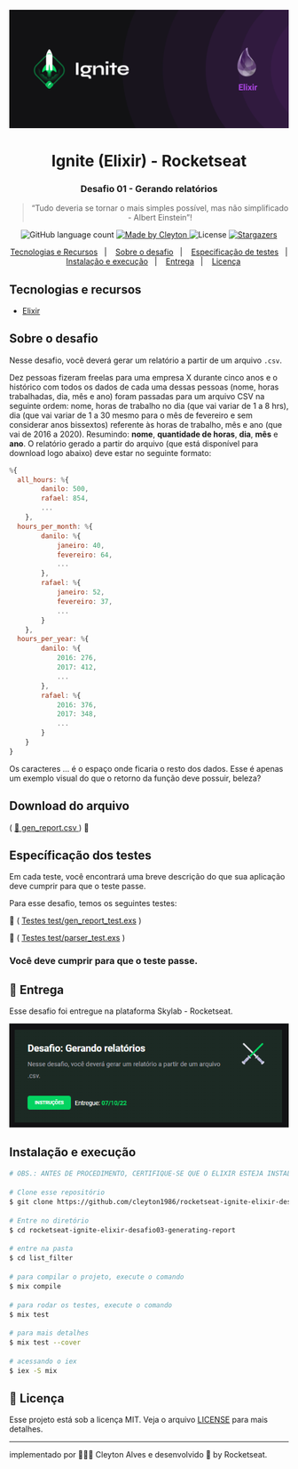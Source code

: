 <p align="center">
  <img  src="./assets/cover-elixir.png">
</p>

<h1 align="center">
  Ignite (Elixir) - Rocketseat
</h1>

<h3 align="center">
  Desafio 01 - Gerando relatórios
</h3>

<blockquote align="center">“Tudo deveria se tornar o mais simples possível, mas não simplificado - Albert Einstein”!</blockquote>

<p align="center">
  <img alt="GitHub language count" src="https://img.shields.io/github/languages/count/cleyton1986/rocketseat-ignite-elixir-desafio03-generating-report?color=%2304D361">

  <a href="https://www.linkedin.com/in/cleytonalves">
    <img alt="Made by Cleyton" src="https://img.shields.io/badge/Made%20by-Cleyton_Alves-Alves%2304D361">
  </a>

  <img alt="License" src="https://img.shields.io/badge/license-MIT-%2304D361">

  <a href="https://github.com/cleyton1986/rocketseat-ignite-elixir-desafio03-generating-report/stargazers">
    <img alt="Stargazers" src="https://img.shields.io/github/stars/cleyton1986/rocketseat-ignite-elixir-desafio03-generating-report?style=social">
  </a>
</p>

<p align="center">
  <a href="#tecnologias-e-recursos">Tecnologias e Recursos</a>&nbsp;&nbsp;&nbsp;|&nbsp;&nbsp;&nbsp;
  <a href="#sobre-o-desafio">Sobre o desafio</a>&nbsp;&nbsp;&nbsp;|&nbsp;&nbsp;&nbsp;
  <a href="#específicação-dos-testes">Especificação de testes</a>&nbsp;&nbsp;&nbsp;|&nbsp;&nbsp;&nbsp;
  <a href="#instalação-e-execução">Instalação e execução</a>&nbsp;&nbsp;&nbsp;|&nbsp;&nbsp;&nbsp;
  <a href="#calendar-entrega">Entrega</a>&nbsp;&nbsp;&nbsp;|&nbsp;&nbsp;&nbsp;
  <a href="#memo-licença">Licença</a>
</p>


## Tecnologias e recursos

- [Elixir](https://elixir-lang.org/install.html)

## Sobre o desafio

Nesse desafio, você deverá gerar um relatório a partir de um arquivo `.csv`.

Dez pessoas fizeram freelas para uma empresa X durante cinco anos e o histórico com todos os dados de cada uma dessas pessoas (nome, horas trabalhadas, dia, mês e ano) foram passadas para um arquivo CSV na seguinte ordem: nome, horas de trabalho no dia (que vai variar de 1 a 8 hrs), dia (que vai variar de 1 a 30 mesmo para o mês de fevereiro e sem considerar anos bissextos) referente às horas de trabalho, mês e ano (que vai de 2016 a 2020). Resumindo: **nome**, **quantidade de horas**, **dia**, **mês** e **ano**.
O relatório gerado a partir do arquivo (que está disponível para download logo abaixo) deve estar no seguinte formato:

```js 
%{
  all_hours: %{
        danilo: 500,
        rafael: 854,
        ...
    },
  hours_per_month: %{
        danilo: %{
            janeiro: 40,
            fevereiro: 64,
            ...
        },
        rafael: %{
            janeiro: 52,
            fevereiro: 37,
            ...
        }
    },
  hours_per_year: %{
        danilo: %{
            2016: 276,
            2017: 412,
            ...
        },
        rafael: %{
            2016: 376,
            2017: 348,
            ...
        }
    }
}

```

Os caracteres ... é o espaço onde ficaria o resto dos dados. Esse é apenas um exemplo visual do que o retorno da função deve possuir, beleza?

##  Download do arquivo
(
  <a href="https://s3.us-west-2.amazonaws.com/secure.notion-static.com/070dd69a-c358-46cf-bc53-b2c5e79c9346/gen_report.csv?X-Amz-Algorithm=AWS4-HMAC-SHA256&X-Amz-Content-Sha256=UNSIGNED-PAYLOAD&X-Amz-Credential=AKIAT73L2G45EIPT3X45%2F20221008%2Fus-west-2%2Fs3%2Faws4_request&X-Amz-Date=20221008T000010Z&X-Amz-Expires=86400&X-Amz-Signature=06a8acfc189ef3bcb872672ff672bca25498b006b7952284bb866cc1ad6f53bd&X-Amz-SignedHeaders=host&response-content-disposition=filename%20%3D%22gen_report.csv%22&x-id=GetObject">🔗 gen_report.csv </a>
) 🚀

## Específicação dos testes

Em cada teste, você encontrará uma breve descrição do que sua aplicação deve cumprir para que o teste passe.

Para esse desafio, temos os seguintes testes:

🧪 (
  <a href="https://www.notion.so/Testes-test-gen_report_test-exs-81b150786093484a860eb34eccf17060">Testes test/gen_report_test.exs</a>
) 

🧪 (
  <a href="https://www.notion.so/Testes-test-parser_test-exs-ff211e530fcb49b1a9eb7cf637ccdea2">Testes test/parser_test.exs</a>
) 


### Você deve cumprir para que o teste passe.

## :calendar: Entrega

Esse desafio foi entregue na plataforma Skylab - Rocketseat.

<p align="center">
  <img  src="./assets/test-result.png">
</p>

## Instalação e execução

```bash
# OBS.: ANTES DE PROCEDIMENTO, CERTIFIQUE-SE QUE O ELIXIR ESTEJA INSTALADO NO SEU COMPUTADOR CORRETAMENTE.

# Clone esse repositório
$ git clone https://github.com/cleyton1986/rocketseat-ignite-elixir-desafio03-generating-report

# Entre no diretório
$ cd rocketseat-ignite-elixir-desafio03-generating-report

# entre na pasta
$ cd list_filter

# para compilar o projeto, execute o comando
$ mix compile

# para rodar os testes, execute o comando
$ mix test

# para mais detalhes
$ mix test --cover

# acessando o iex
$ iex -S mix
```
## :memo: Licença

Esse projeto está sob a licença MIT. Veja o arquivo [LICENSE](LICENSE) para mais detalhes.

---

 implementado por 👨🏽‍💻 Cleyton Alves e desenvolvido 💜 by Rocketseat.

